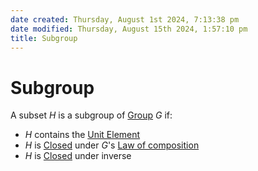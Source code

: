 ```yaml
---  
date created: Thursday, August 1st 2024, 7:13:38 pm  
date modified: Thursday, August 15th 2024, 1:57:10 pm  
title: Subgroup  
---  
```

# Subgroup  
A subset $H$ is a subgroup of [Group](./Group.md) $G$ if:  
- $H$ contains the [Unit Element](../Unit20Element.md)  
- $H$ is [Closed](../Closure.md#closed-under-law-of-composition) under $G$'s [Law of composition](../Law20of20composition.md)  
- $H$ is [Closed](../Closure.md#closed-under-inverse) under inverse